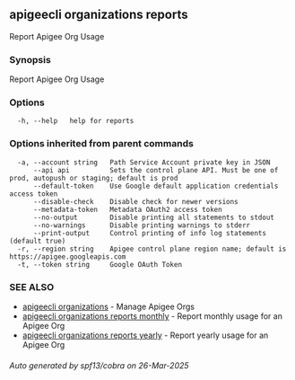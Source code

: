 ## apigeecli organizations reports

Report Apigee Org Usage

### Synopsis

Report Apigee Org Usage

### Options

```
  -h, --help   help for reports
```

### Options inherited from parent commands

```
  -a, --account string   Path Service Account private key in JSON
      --api api          Sets the control plane API. Must be one of prod, autopush or staging; default is prod
      --default-token    Use Google default application credentials access token
      --disable-check    Disable check for newer versions
      --metadata-token   Metadata OAuth2 access token
      --no-output        Disable printing all statements to stdout
      --no-warnings      Disable printing warnings to stderr
      --print-output     Control printing of info log statements (default true)
  -r, --region string    Apigee control plane region name; default is https://apigee.googleapis.com
  -t, --token string     Google OAuth Token
```

### SEE ALSO

* [apigeecli organizations](apigeecli_organizations.md)	 - Manage Apigee Orgs
* [apigeecli organizations reports monthly](apigeecli_organizations_reports_monthly.md)	 - Report monthly usage for an Apigee Org
* [apigeecli organizations reports yearly](apigeecli_organizations_reports_yearly.md)	 - Report yearly usage for an Apigee Org

###### Auto generated by spf13/cobra on 26-Mar-2025

